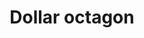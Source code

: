 ---
title: Dollar octagon
tags: ["dollar", "octagon", "currency", "finance", "money", "eight sides", "geometric"]
icon: dollar-octagon
svg: '<svg xmlns="http://www.w3.org/2000/svg" width="24" height="24" fill="none" viewBox="0 0 24 24" stroke-width="1.5" stroke-linecap="round" stroke-linejoin="round" stroke="currentColor"><path d="M7.805 3.469C8.16 3.115 8.451 3 8.937 3h6.126c.486 0 .778.115 1.132.469l4.336 4.336c.354.354.469.646.469 1.132v6.126c0 .5-.125.788-.469 1.132l-4.336 4.336c-.354.354-.646.469-1.132.469H8.937c-.5 0-.788-.125-1.132-.469L3.47 16.195c-.355-.355-.47-.646-.47-1.132V8.937c0-.5.125-.788.469-1.132z"/><path d="M15.333 7.722H12m0 0h-1.667C9.045 7.722 8 8.68 8 9.862 8 11.041 9.045 12 10.333 12H12m0-4.278V6.5m0 1.222V12m0 0h1.667c1.288 0 2.333.958 2.333 2.139s-1.045 2.139-2.333 2.139H12M12 12v4.278m0 0H8m4 0V17.5"/></svg>'
---